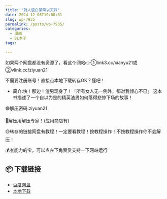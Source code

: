 ```yaml
---
title: "對人渣白領降以天誅"
date: 2024-12-08T19:00:31
slug: wp-7935
permalink: /posts/wp-7935/
categories:
  - 漫画
  - BL本子
tags:

---
```


如果两个网盘都没有资源了，看这个网站👉①link3.cc/xianyu21或②vlink.cc/ziyuan21

不需要注册账号！直接点本地下载转存OK？懂吧！

*   简介:快！那边！渣男现身了！「所有女人无一例外，都对我倾心不已」 这本书描述了一个自以为是的精英渣男如何落得悲惨下场的故事！

🟢解压密码:ziyuan21

🔵解压用解压专家！(应用商店有)

🟡转存的链接网盘有教程！一定要看教程！按教程操作！不按教程操作你不会解压！

💰🈶能力的宝，可以点左下角赞赏支持一下网站运行

## 📦 下载链接
- [百度网盘](https://blziyuan21.com/pay-download/7935?key=40bd78436d&down_id=0)
- [本地下载](https://blziyuan21.com/pay-download/7935?key=40bd78436d&down_id=1)

